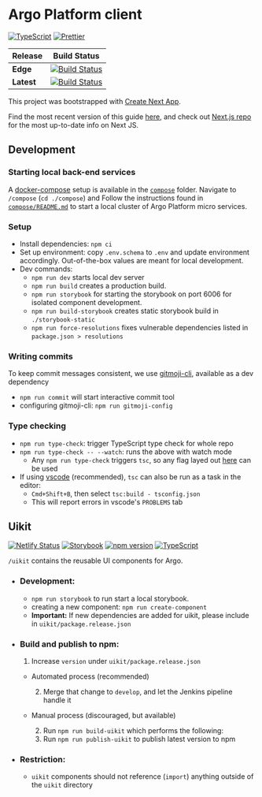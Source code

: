 # Argo Platform client

[![TypeScript](https://img.shields.io/badge/types-%20TypeScript-blue)](https://www.typescriptlang.org/)
[![Prettier](https://img.shields.io/badge/styled_with-prettier-ff69b4.svg)](https://prettier.io/)

| Release    | Build Status                                                                                                                                                                    |
| ---------- | ------------------------------------------------------------------------------------------------------------------------------------------------------------------------------- |
| **Edge**   | [![Build Status](https://jenkins.qa.cancercollaboratory.org/buildStatus/icon?job=ARGO%2Fui%2Fdevelop)](https://jenkins.qa.cancercollaboratory.org/job/ARGO/job/ui/job/develop/) |
| **Latest** | [![Build Status](https://jenkins.qa.cancercollaboratory.org/buildStatus/icon?job=ARGO%2Fui%2Fmaster)](https://jenkins.qa.cancercollaboratory.org/job/ARGO/job/ui/job/master/)   |

This project was bootstrapped with [Create Next App](https://github.com/segmentio/create-next-app).

Find the most recent version of this guide [here](https://github.com/segmentio/create-next-app/blob/master/lib/templates/default/README.md), and check out [Next.js repo](https://github.com/zeit/next.js) for the most up-to-date info on Next JS.

## Development

### Starting local back-end services

A [docker-compose](https://docs.docker.com/compose/) setup is available in the [`compose`](./compose) folder.
Navigate to `/compose` (`cd ./compose`) and Follow the instructions found in [`compose/README.md`](compose/README.md) to start a local cluster of Argo Platform micro services.

### Setup

- Install dependencies: `npm ci`
- Set up environment: copy `.env.schema` to `.env` and update environment accordingly. Out-of-the-box values are meant for local development.
- Dev commands:
  - `npm run dev` starts local dev server
  - `npm run build` creates a production build.
  - `npm run storybook` for starting the storybook on port 6006 for isolated component development.
  - `npm run build-storybook` creates static storybook build in `./storybook-static`
  - `npm run force-resolutions` fixes vulnerable dependencies listed in `package.json > resolutions`

### Writing commits

To keep commit messages consistent, we use [gitmoji-cli](https://www.npmjs.com/package/gitmoji-cli), available as a dev dependency

- `npm run commit` will start interactive commit tool
- configuring gitmoji-cli: `npm run gitmoji-config`

### Type checking

- `npm run type-check`: trigger TypeScript type check for whole repo
- `npm run type-check -- --watch`: runs the above with watch mode
  - Any `npm run type-check` triggers `tsc`, so any flag layed out [here](https://www.typescriptlang.org/docs/handbook/compiler-options.html) can be used
- If using [vscode](https://code.visualstudio.com/) (recommended), `tsc` can also be run as a task in the editor:
  - `Cmd+Shift+B`, then select `tsc:build - tsconfig.json`
  - This will report errors in vscode's `PROBLEMS` tab

## Uikit

[![Netlify Status](https://api.netlify.com/api/v1/badges/378c5fea-f016-406c-9449-f3099441b0b1/deploy-status)](https://app.netlify.com/sites/argo-ui-storybook/deploys)
[![Storybook](https://img.shields.io/badge/React-Storybook-ff69b4)](https://argo-ui-storybook.netlify.com)
[![npm version](https://badge.fury.io/js/%40icgc-argo%2Fuikit.svg)](https://badge.fury.io/js/%40icgc-argo%2Fuikit)
[![TypeScript](https://img.shields.io/badge/types-%20TypeScript-blue)](https://www.typescriptlang.org/)

`/uikit` contains the reusable UI components for Argo.

- ### Development:
  - `npm run storybook` to run start a local storybook.
  - creating a new component: `npm run create-component`
  - **Important:** If new dependencies are added for uikit, please include in `uikit/package.release.json`
- ### Build and publish to npm:

  1. Increase `version` under `uikit/package.release.json`

  - Automated process (recommended)

    2. Merge that change to `develop`, and let the Jenkins pipeline handle it

  - Manual process (discouraged, but available)

    2. Run `npm run build-uikit` which performs the following:
    3. Run `npm run publish-uikit` to publish latest version to npm

- ### Restriction:
  - `uikit` components should not reference (`import`) anything outside of the `uikit` directory
